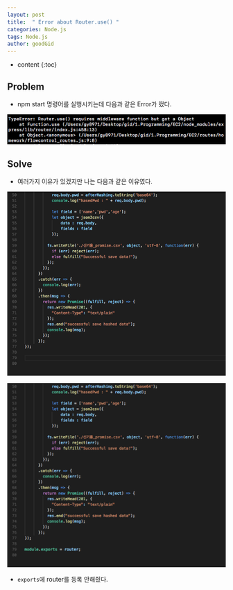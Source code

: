 ```yaml
---
layout: post
title:  " Error about Router.use() "
categories: Node.js
tags: Node.js
author: goodGid
---
```

* content
{:toc}

## Problem

* npm start 명령어를 실행시키는데 다음과 같은 Error가 떴다. 

![](/assets/img/node_js/ec2_error_1.png)

## Solve

* 여러가지 이유가 있겠지만 나는 다음과 같은 이유였다.

![](/assets/img/node_js/ec2_error_2.png)

![](/assets/img/node_js/ec2_error_3.png)

* `exports`에 router를 등록 안해줬다.
